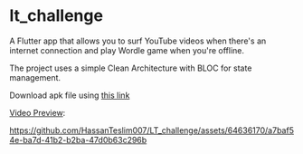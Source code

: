 # lt_challenge

A Flutter app that allows you to surf YouTube videos when there's an internet connection and play Wordle game when you're offline.

The project uses a simple Clean Architecture with BLOC for state management.

Download apk file using [this link](https://drive.google.com/file/d/1-3D-GA-wHJee-UrPSU1l5Q-4qQ9gS66v/view?usp=sharing)

[Video Preview](https://github.com/HassanTeslim007/LT_challenge/assets/64636170/a7baf54e-ba7d-41b2-b2ba-47d0b63c296b): 

https://github.com/HassanTeslim007/LT_challenge/assets/64636170/a7baf54e-ba7d-41b2-b2ba-47d0b63c296b





